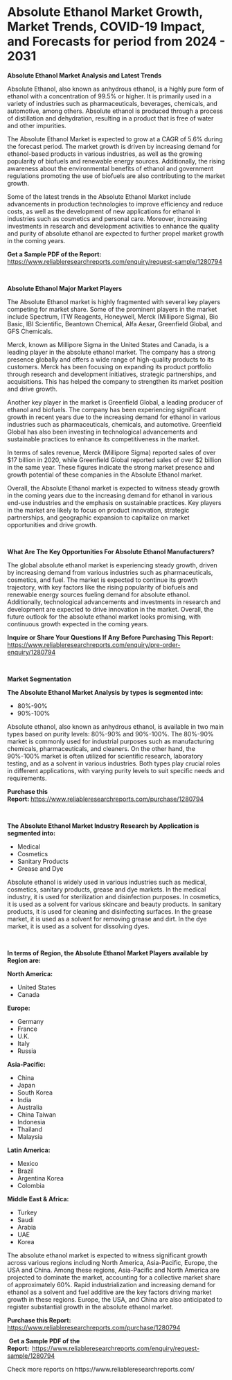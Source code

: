 <p><h1>Absolute Ethanol Market Growth, Market Trends, COVID-19 Impact, and Forecasts for period from 2024 - 2031</h1></p><p><strong>Absolute Ethanol Market Analysis and Latest Trends</strong></p>
<p><p>Absolute Ethanol, also known as anhydrous ethanol, is a highly pure form of ethanol with a concentration of 99.5% or higher. It is primarily used in a variety of industries such as pharmaceuticals, beverages, chemicals, and automotive, among others. Absolute ethanol is produced through a process of distillation and dehydration, resulting in a product that is free of water and other impurities.</p><p>The Absolute Ethanol Market is expected to grow at a CAGR of 5.6% during the forecast period. The market growth is driven by increasing demand for ethanol-based products in various industries, as well as the growing popularity of biofuels and renewable energy sources. Additionally, the rising awareness about the environmental benefits of ethanol and government regulations promoting the use of biofuels are also contributing to the market growth.</p><p>Some of the latest trends in the Absolute Ethanol Market include advancements in production technologies to improve efficiency and reduce costs, as well as the development of new applications for ethanol in industries such as cosmetics and personal care. Moreover, increasing investments in research and development activities to enhance the quality and purity of absolute ethanol are expected to further propel market growth in the coming years.</p></p>
<p><strong>Get a Sample PDF of the Report:&nbsp;</strong> <a href="https://www.reliableresearchreports.com/enquiry/request-sample/1280794">https://www.reliableresearchreports.com/enquiry/request-sample/1280794</a></p>
<p>&nbsp;</p>
<p><strong>Absolute Ethanol Major Market Players</strong></p>
<p><p>The Absolute Ethanol market is highly fragmented with several key players competing for market share. Some of the prominent players in the market include Spectrum, ITW Reagents, Honeywell, Merck (Millipore Sigma), Bio Basic, IBI Scientific, Beantown Chemical, Alfa Aesar, Greenfield Global, and GFS Chemicals.</p><p>Merck, known as Millipore Sigma in the United States and Canada, is a leading player in the absolute ethanol market. The company has a strong presence globally and offers a wide range of high-quality products to its customers. Merck has been focusing on expanding its product portfolio through research and development initiatives, strategic partnerships, and acquisitions. This has helped the company to strengthen its market position and drive growth.</p><p>Another key player in the market is Greenfield Global, a leading producer of ethanol and biofuels. The company has been experiencing significant growth in recent years due to the increasing demand for ethanol in various industries such as pharmaceuticals, chemicals, and automotive. Greenfield Global has also been investing in technological advancements and sustainable practices to enhance its competitiveness in the market.</p><p>In terms of sales revenue, Merck (Millipore Sigma) reported sales of over $17 billion in 2020, while Greenfield Global reported sales of over $2 billion in the same year. These figures indicate the strong market presence and growth potential of these companies in the Absolute Ethanol market.</p><p>Overall, the Absolute Ethanol market is expected to witness steady growth in the coming years due to the increasing demand for ethanol in various end-use industries and the emphasis on sustainable practices. Key players in the market are likely to focus on product innovation, strategic partnerships, and geographic expansion to capitalize on market opportunities and drive growth.</p></p>
<p>&nbsp;</p>
<p><strong>What Are The Key Opportunities For Absolute Ethanol Manufacturers?</strong></p>
<p><p>The global absolute ethanol market is experiencing steady growth, driven by increasing demand from various industries such as pharmaceuticals, cosmetics, and fuel. The market is expected to continue its growth trajectory, with key factors like the rising popularity of biofuels and renewable energy sources fueling demand for absolute ethanol. Additionally, technological advancements and investments in research and development are expected to drive innovation in the market. Overall, the future outlook for the absolute ethanol market looks promising, with continuous growth expected in the coming years.</p></p>
<p><strong>Inquire or Share Your Questions If Any Before Purchasing This Report:</strong> <a href="https://www.reliableresearchreports.com/enquiry/pre-order-enquiry/1280794">https://www.reliableresearchreports.com/enquiry/pre-order-enquiry/1280794</a></p>
<p>&nbsp;</p>
<p><strong>Market Segmentation</strong></p>
<p><strong>The Absolute Ethanol Market Analysis by types is segmented into:</strong></p>
<p><ul><li>80%-90%</li><li>90%-100%</li></ul></p>
<p><p>Absolute ethanol, also known as anhydrous ethanol, is available in two main types based on purity levels: 80%-90% and 90%-100%. The 80%-90% market is commonly used for industrial purposes such as manufacturing chemicals, pharmaceuticals, and cleaners. On the other hand, the 90%-100% market is often utilized for scientific research, laboratory testing, and as a solvent in various industries. Both types play crucial roles in different applications, with varying purity levels to suit specific needs and requirements.</p></p>
<p><strong>Purchase this Report:&nbsp;</strong><a href="https://www.reliableresearchreports.com/purchase/1280794">https://www.reliableresearchreports.com/purchase/1280794</a></p>
<p>&nbsp;</p>
<p><strong>The Absolute Ethanol Market Industry Research by Application is segmented into:</strong></p>
<p><ul><li>Medical</li><li>Cosmetics</li><li>Sanitary Products</li><li>Grease and Dye</li></ul></p>
<p><p>Absolute ethanol is widely used in various industries such as medical, cosmetics, sanitary products, grease and dye markets. In the medical industry, it is used for sterilization and disinfection purposes. In cosmetics, it is used as a solvent for various skincare and beauty products. In sanitary products, it is used for cleaning and disinfecting surfaces. In the grease market, it is used as a solvent for removing grease and dirt. In the dye market, it is used as a solvent for dissolving dyes.</p></p>
<p>&nbsp;</p>
<p><strong>In terms of Region, the Absolute Ethanol Market Players available by Region are:</strong></p>
<p>
    <p> <strong> North America: </strong>
        <ul>
            <li>United States</li>
            <li>Canada</li>
        </ul>
        </p> 
    <p> <strong> Europe: </strong>
        <ul>
            <li>Germany</li>
            <li>France</li>
            <li>U.K.</li>
            <li>Italy</li>
            <li>Russia</li>
        </ul>
        </p> 
    <p> <strong> Asia-Pacific: </strong>
        <ul>
            <li>China</li>
            <li>Japan</li>
            <li>South Korea</li>
            <li>India</li>
            <li>Australia</li>
            <li>China Taiwan</li>
            <li>Indonesia</li>
            <li>Thailand</li>
            <li>Malaysia</li>
        </ul>
        </p> 
    <p> <strong> Latin America: </strong>
        <ul>
            <li>Mexico</li>
            <li>Brazil</li>
            <li>Argentina Korea</li>
            <li>Colombia</li>
        </ul>
        </p> 
    <p> <strong> Middle East & Africa: </strong>
        <ul>
            <li>Turkey</li>
            <li>Saudi</li>
            <li>Arabia</li>
            <li>UAE</li>
            <li>Korea</li>
        </ul>
    </p>
    </p>
<p><p>The absolute ethanol market is expected to witness significant growth across various regions including North America, Asia-Pacific, Europe, the USA and China. Among these regions, Asia-Pacific and North America are projected to dominate the market, accounting for a collective market share of approximately 60%. Rapid industrialization and increasing demand for ethanol as a solvent and fuel additive are the key factors driving market growth in these regions. Europe, the USA, and China are also anticipated to register substantial growth in the absolute ethanol market.</p></p>
<p><strong>Purchase this Report: </strong><a href="https://www.reliableresearchreports.com/purchase/1280794">https://www.reliableresearchreports.com/purchase/1280794</a></p>
<p>&nbsp;<strong>Get a Sample PDF of the Report:&nbsp;&nbsp;</strong><a href="https://www.reliableresearchreports.com/enquiry/request-sample/1280794">https://www.reliableresearchreports.com/enquiry/request-sample/1280794</a></p>
<p><strong></strong></p>
<p>Check more reports on https://www.reliableresearchreports.com/</p>